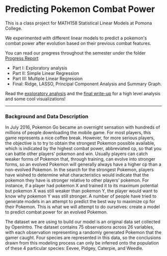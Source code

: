 # Predicting Pokemon Combat Power

This is a class project for MATH158 Statistical Linear Models at Pomona College.

We experimented with different linear models to predict a pokemon's combat power after evolution based on their previous combat features.

You can read our progress throughout the semester under the folder [Progress Report](https://github.com/alexaaag/math158-project/tree/master/Progress%20Report)
* Part I: Exploratory analysis
* Part II: Simple Linear Regression
* Part III: Multiple Linear Regression
* Final: Ridge, LASSO, Principal Component Analysis and Summary Graph. 

Read the [exploratory analysis](https://github.com/alexaaag/math158-project/blob/master/Exploratory.pdf) and the [final write-up](https://github.com/alexaaag/math158-project/blob/master/Final.pdf) for a high level analysis and some cool visualizations!

---
### Background and Data Description
In July 2016, Pokemon Go became an overnight sensation with hundreds of millions of people downloading the mobile game. For most players, this game represents a nice coffee break. However, for more serious players, the objective is to try to obtain the strongest Pokemon possible available, which is indicated by the highest combat power, abbreviated cp, so that you can battle other players' pokemon and win. Usually players can catch weaker forms of Pokemon that, through training, can evolve into stronger forms, so an evolved Pokemon will generally always have a higher cp than a non-evolved Pokemon. In the search for the strongest Pokemon, players have wished to determine what characteristics would indicate that the pokemon they have is stronger relative to other players' pokemon. For instance, if a player had pokemon X and trained it to its maximum potential but pokemon X was still weaker than pokemon Y, the player would want to know why pokemon Y was still stronger. A number of people have tried to generate models in an attempt to predict the best way to maximize cp for their Pokemon. This is what we will attempt to do ourselves: create a model to predict combat power for an evolved Pokemon. 

The dataset we are using to build our model is an original data set collected by OpenIntro. The dataset contains 75 observations across 26 variables, with each observation representing a randomly generated Pokemon that the gamer caught. Four species are represented in this data, so the conclusions drawn from this modeling process can only be inferred onto the population of these 4 particular species: Eevee, Pidgey, Caterpie, and Weedle. 
